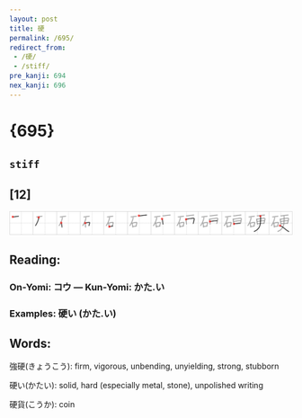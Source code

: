 ```yaml
---
layout: post
title: 硬
permalink: /695/
redirect_from:
 - /硬/
 - /stiff/
pre_kanji: 694
nex_kanji: 696
---
```


# {695}

## `stiff`

## [12]

<div class="stroke"><img src="../images/E7A1AC.png" /></div>

## Reading:

### On-Yomi: コウ &mdash; Kun-Yomi: かた.い

### Examples: 硬い (かた.い)

## Words:

強硬(きょうこう): firm, vigorous, unbending, unyielding, strong, stubborn

硬い(かたい): solid, hard (especially metal, stone), unpolished writing

硬貨(こうか): coin
